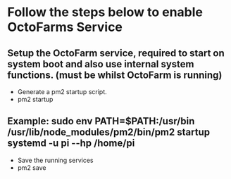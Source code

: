 # Follow the steps below to enable OctoFarms Service
## Setup the OctoFarm service, required to start on system boot and also use internal system functions. (must be whilst OctoFarm is running)
 - Generate a pm2 startup script.
 - pm2 startup

## Example: sudo env PATH=$PATH:/usr/bin /usr/lib/node_modules/pm2/bin/pm2 startup systemd -u pi --hp /home/pi
 - Save the running services 
 - pm2 save
